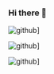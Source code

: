 ### Hi there 👋

![github](https://img.shields.io/badge/GitHub-000000?style=for-the-badge&logo=GitHub&logoColor=white)]

![github](https://img.shields.io/badge/GitHub-000000?style=for-the-badge&logo=GitHub&logoColor=white)]

![github](https://img.shields.io/badge/GitHub-000000?style=for-the-badge&logo=GitHub&logoColor=white)]

<!--
**BeallJames/BeallJames** is a ✨ _special_ ✨ repository because its `README.md` (this file) appears on your GitHub profile.

Here are some ideas to get you started:

- 🔭 I’m currently working on ...
- 🌱 I’m currently learning ...
- 👯 I’m looking to collaborate on ...
- 🤔 I’m looking for help with ...
- 💬 Ask me about ...
- 📫 How to reach me: ...
- 😄 Pronouns: ...
- ⚡ Fun fact: ...
-->
